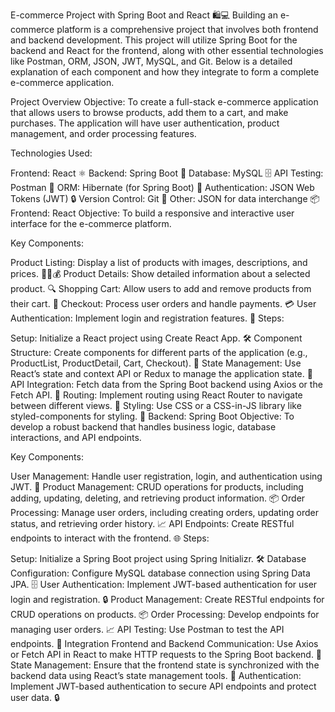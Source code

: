 E-commerce Project with Spring Boot and React 🛍️💻
Building an e-commerce platform is a comprehensive project that involves both frontend and backend development. This project will utilize Spring Boot for the backend and React for the frontend, along with other essential technologies like Postman, ORM, JSON, JWT, MySQL, and Git. Below is a detailed explanation of each component and how they integrate to form a complete e-commerce application.

Project Overview
Objective:
To create a full-stack e-commerce application that allows users to browse products, add them to a cart, and make purchases. The application will have user authentication, product management, and order processing features.

Technologies Used:

Frontend: React ⚛️
Backend: Spring Boot 🍃
Database: MySQL 🗄️
API Testing: Postman 📨
ORM: Hibernate (for Spring Boot) 🌱
Authentication: JSON Web Tokens (JWT) 🔒
Version Control: Git 🌱
Other: JSON for data interchange 📦
Frontend: React
Objective:
To build a responsive and interactive user interface for the e-commerce platform.

Key Components:

Product Listing: Display a list of products with images, descriptions, and prices. 📸📝💰
Product Details: Show detailed information about a selected product. 🔍
Shopping Cart: Allow users to add and remove products from their cart. 🛒
Checkout: Process user orders and handle payments. 💳
User Authentication: Implement login and registration features. 🔐
Steps:

Setup: Initialize a React project using Create React App. 🛠️
Component Structure: Create components for different parts of the application (e.g., ProductList, ProductDetail, Cart, Checkout). 🧩
State Management: Use React’s state and context API or Redux to manage the application state. 🧠
API Integration: Fetch data from the Spring Boot backend using Axios or the Fetch API. 🔗
Routing: Implement routing using React Router to navigate between different views. 🚦
Styling: Use CSS or a CSS-in-JS library like styled-components for styling. 🎨
Backend: Spring Boot
Objective:
To develop a robust backend that handles business logic, database interactions, and API endpoints.

Key Components:

User Management: Handle user registration, login, and authentication using JWT. 👥
Product Management: CRUD operations for products, including adding, updating, deleting, and retrieving product information. 📦
Order Processing: Manage user orders, including creating orders, updating order status, and retrieving order history. 📈
API Endpoints: Create RESTful endpoints to interact with the frontend. 🌐
Steps:

Setup: Initialize a Spring Boot project using Spring Initializr. 🛠️
Database Configuration: Configure MySQL database connection using Spring Data JPA. 🗄️
User Authentication: Implement JWT-based authentication for user login and registration. 🔒
Product Management: Create RESTful endpoints for CRUD operations on products. 📦
Order Processing: Develop endpoints for managing user orders. 📈
API Testing: Use Postman to test the API endpoints. 📨
Integration
Frontend and Backend Communication: Use Axios or Fetch API in React to make HTTP requests to the Spring Boot backend. 🔗
State Management: Ensure that the frontend state is synchronized with the backend data using React’s state management tools. 🧠
Authentication: Implement JWT-based authentication to secure API endpoints and protect user data. 🔒
